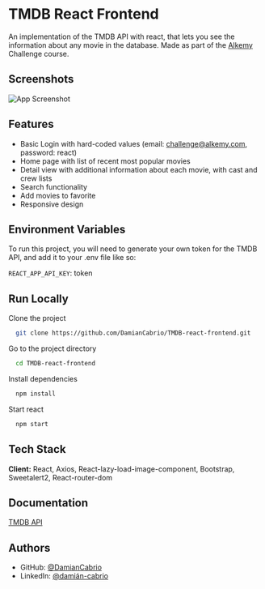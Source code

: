 # TMDB React Frontend

An implementation of the TMDB API with react, that lets you see the information about any movie in the database.
Made as part of the [Alkemy](https://www.alkemy.org/) Challenge course.

## Screenshots

![App Screenshot](https://i.ibb.co/rx8RWpt/screencapture-localhost-3000-movie-list-2022-09-21-23-33-19.png)

## Features

- Basic Login with hard-coded values (email: challenge@alkemy.com, password: react)
- Home page with list of recent most popular movies
- Detail view with additional information about each movie, with cast and crew lists
- Search functionality
- Add movies to favorite
- Responsive design

## Environment Variables

To run this project, you will need to generate your own token for the TMDB API, and add it to your .env file like so:

`REACT_APP_API_KEY`: token

## Run Locally

Clone the project

```bash
  git clone https://github.com/DamianCabrio/TMDB-react-frontend.git
```

Go to the project directory

```bash
  cd TMDB-react-frontend
```

Install dependencies

```bash
  npm install
```

Start react

```bash
  npm start
```

## Tech Stack

**Client:** React, Axios, React-lazy-load-image-component, Bootstrap, Sweetalert2, React-router-dom

## Documentation

[TMDB API](https://www.themoviedb.org/documentation/api)

## Authors

- GitHub: [@DamianCabrio](https://github.com/DamianCabrio)
- LinkedIn: [@damián-cabrio](https://www.linkedin.com/in/dami%C3%A1n-cabrio-4542801b9/)
